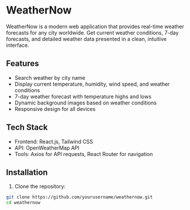 # WeatherNow

WeatherNow is a modern web application that provides real-time weather forecasts for any city worldwide. Get current weather conditions, 7-day forecasts, and detailed weather data presented in a clean, intuitive interface.

## Features

- Search weather by city name
- Display current temperature, humidity, wind speed, and weather conditions
- 7-day weather forecast with temperature highs and lows
- Dynamic background images based on weather conditions
- Responsive design for all devices

## Tech Stack

- Frontend: React.js, Tailwind CSS
- API: OpenWeatherMap API
- Tools: Axios for API requests, React Router for navigation

## Installation

1. Clone the repository:

```bash
git clone https://github.com/yourusername/weathernow.git
cd weathernow

